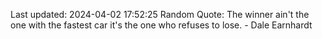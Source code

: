 Last updated: 2024-04-02 17:52:25
Random Quote: The winner ain't the one with the fastest car it's the one who refuses to lose. - Dale Earnhardt